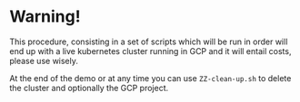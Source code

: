# Warning!

This procedure, consisting in a set of scripts which will be run in order will end up with a live kubernetes cluster running in GCP and it will entail costs, please use wisely.

At the end of the demo or at any time you can use `ZZ-clean-up.sh` to delete the cluster and optionally the GCP project.

